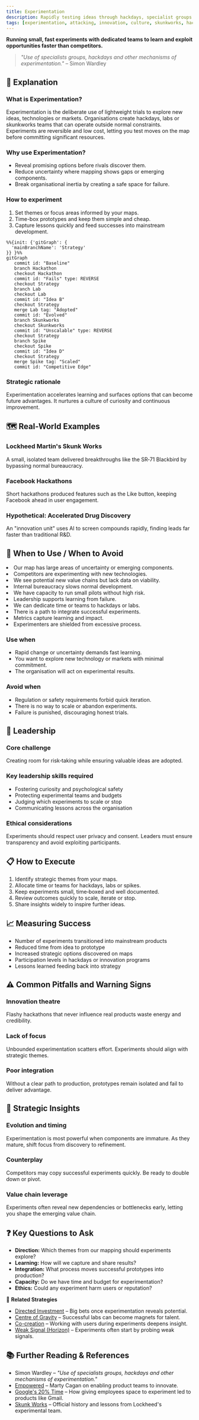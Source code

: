```yaml
---
title: Experimentation
description: Rapidly testing ideas through hackdays, specialist groups and skunkworks to uncover and exploit opportunities.
tags: [experimentation, attacking, innovation, culture, skunkworks, hackathons, rapid iteration, learning]
---
```


**Running small, fast experiments with dedicated teams to learn and exploit opportunities faster than competitors.**

> *"Use of specialists groups, hackdays and other mechanisms of experimentation."*
> – Simon Wardley

## 🤔 **Explanation**

### What is Experimentation?

Experimentation is the deliberate use of lightweight trials to explore new ideas, technologies or markets. Organisations create hackdays, labs or skunkworks teams that can operate outside normal constraints. Experiments are reversible and low cost, letting you test moves on the map before committing significant resources.

### Why use Experimentation?

- Reveal promising options before rivals discover them.
- Reduce uncertainty where mapping shows gaps or emerging components.
- Break organisational inertia by creating a safe space for failure.

### How to experiment

1. Set themes or focus areas informed by your maps.
2. Time-box prototypes and keep them simple and cheap.
3. Capture lessons quickly and feed successes into mainstream development.

```mermaid
%%{init: {'gitGraph': {
  'mainBranchName': 'Strategy'
}} }%%
gitGraph
   commit id: "Baseline"
   branch Hackathon
   checkout Hackathon
   commit id: "Fails" type: REVERSE
   checkout Strategy
   branch Lab
   checkout Lab
   commit id: "Idea B"
   checkout Strategy
   merge Lab tag: "Adopted"
   commit id: "Evolved"
   branch Skunkworks
   checkout Skunkworks
   commit id: "Unscalable" type: REVERSE
   checkout Strategy
   branch Spike
   checkout Spike
   commit id: "Idea D"
   checkout Strategy
   merge Spike tag: "Scaled"
   commit id: "Competitive Edge"
```

### Strategic rationale

Experimentation accelerates learning and surfaces options that can become future advantages. It nurtures a culture of curiosity and continuous improvement.

## 🗺️ **Real-World Examples**

### Lockheed Martin's Skunk Works
A small, isolated team delivered breakthroughs like the SR‑71 Blackbird by bypassing normal bureaucracy.

### Facebook Hackathons
Short hackathons produced features such as the Like button, keeping Facebook ahead in user engagement.

### Hypothetical: Accelerated Drug Discovery
An "innovation unit" uses AI to screen compounds rapidly, finding leads far faster than traditional R&D.

## 🚦 **When to Use / When to Avoid**

<Assessment strategyName="Experimentation">
  <MapSignals>
    <li>Our map has large areas of uncertainty or emerging components.</li>
    <li>Competitors are experimenting with new technologies.</li>
    <li>We see potential new value chains but lack data on viability.</li>
    <li>Internal bureaucracy slows normal development.</li>
    <li>We have capacity to run small pilots without high risk.</li>
  </MapSignals>
  <Readiness>
    <li>Leadership supports learning from failure.</li>
    <li>We can dedicate time or teams to hackdays or labs.</li>
    <li>There is a path to integrate successful experiments.</li>
    <li>Metrics capture learning and impact.</li>
    <li>Experimenters are shielded from excessive process.</li>
  </Readiness>
</Assessment>

### Use when
- Rapid change or uncertainty demands fast learning.
- You want to explore new technology or markets with minimal commitment.
- The organisation will act on experimental results.

### Avoid when
- Regulation or safety requirements forbid quick iteration.
- There is no way to scale or abandon experiments.
- Failure is punished, discouraging honest trials.

## 🎯 **Leadership**

### Core challenge
Creating room for risk‑taking while ensuring valuable ideas are adopted.

### Key leadership skills required
- Fostering curiosity and psychological safety
- Protecting experimental teams and budgets
- Judging which experiments to scale or stop
- Communicating lessons across the organisation

### Ethical considerations
Experiments should respect user privacy and consent. Leaders must ensure transparency and avoid exploiting participants.

## 📋 **How to Execute**

1. Identify strategic themes from your maps.
2. Allocate time or teams for hackdays, labs or spikes.
3. Keep experiments small, time‑boxed and well documented.
4. Review outcomes quickly to scale, iterate or stop.
5. Share insights widely to inspire further ideas.

## 📈 **Measuring Success**

- Number of experiments transitioned into mainstream products
- Reduced time from idea to prototype
- Increased strategic options discovered on maps
- Participation levels in hackdays or innovation programs
- Lessons learned feeding back into strategy

## ⚠️ **Common Pitfalls and Warning Signs**

### Innovation theatre
Flashy hackathons that never influence real products waste energy and credibility.

### Lack of focus
Unbounded experimentation scatters effort. Experiments should align with strategic themes.

### Poor integration
Without a clear path to production, prototypes remain isolated and fail to deliver advantage.

## 🧠 **Strategic Insights**

### Evolution and timing
Experimentation is most powerful when components are immature. As they mature, shift focus from discovery to refinement.

### Counterplay
Competitors may copy successful experiments quickly. Be ready to double down or pivot.

### Value chain leverage
Experiments often reveal new dependencies or bottlenecks early, letting you shape the emerging value chain.

## ❓ **Key Questions to Ask**

- **Direction:** Which themes from our mapping should experiments explore?
- **Learning:** How will we capture and share results?
- **Integration:** What process moves successful prototypes into production?
- **Capacity:** Do we have time and budget for experimentation?
- **Ethics:** Could any experiment harm users or reputation?

🔀 **Related Strategies**

- [Directed Investment](/strategies/attacking/directed-investment) – Big bets once experimentation reveals potential.
- [Centre of Gravity](/strategies/attacking/centre-of-gravity) – Successful labs can become magnets for talent.
- [Co-creation](/strategies/accelerators/co-creation) – Working with users during experiments deepens insight.
- [Weak Signal (Horizon)](/strategies/positional/weak-signal-horizon) – Experiments often start by probing weak signals.

## 📚 **Further Reading & References**

- Simon Wardley – *"Use of specialists groups, hackdays and other mechanisms of experimentation."*
- [Empowered](https://svpg.com/empowered-book/) – Marty Cagan on enabling product teams to innovate.
- [Google's 20% Time](https://www.wired.com/2013/08/20-percent-time-how/) – How giving employees space to experiment led to products like Gmail.
- [Skunk Works](https://www.lockheedmartin.com/en-us/who-we-are/business-areas/aeronautics/skunkworks.html) – Official history and lessons from Lockheed's experimental team.
